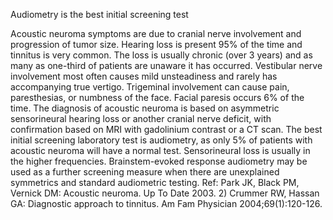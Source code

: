 Audiometry is the best initial screening test

Acoustic neuroma symptoms are due to cranial nerve involvement and progression of tumor size. Hearing loss is present 95% of the time and tinnitus is very common. The loss is usually chronic (over 3 years) and as many as one-third of patients are unaware it has occurred. Vestibular nerve involvement most often causes mild unsteadiness and rarely has accompanying true vertigo. Trigeminal involvement can cause pain, paresthesias, or numbness of the face. Facial paresis occurs 6% of the time. The diagnosis of acoustic neuroma is based on asymmetric sensorineural hearing loss or another cranial nerve deficit, with confirmation based on MRI with gadolinium contrast or a CT scan. The best initial screening laboratory test is audiometry, as only 5% of patients with acoustic neuroma will have a normal test. Sensorineural loss is usually in the higher frequencies. Brainstem-evoked response audiometry may be used as a further screening measure when there are unexplained symmetrics and standard audiometric testing. Ref: Park JK, Black PM, Vernick DM: Acoustic neuroma. Up To Date 2003. 2) Crummer RW, Hassan GA: Diagnostic approach to tinnitus. Am Fam Physician 2004;69(1):120-126.